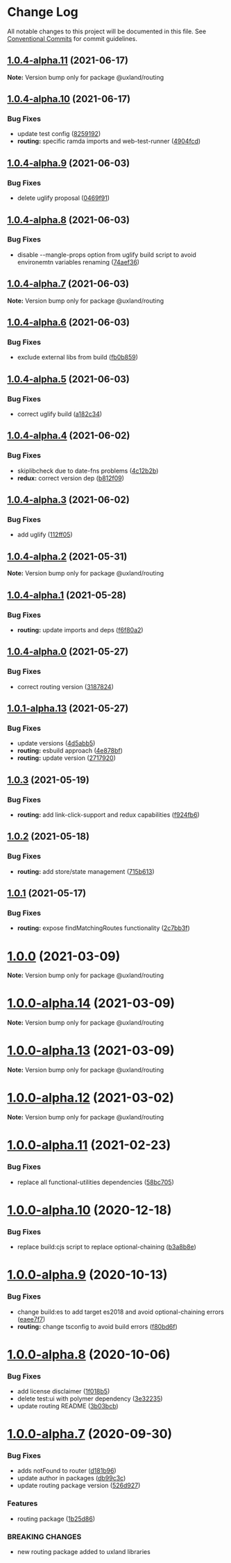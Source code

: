# Change Log

All notable changes to this project will be documented in this file.
See [Conventional Commits](https://conventionalcommits.org) for commit guidelines.

## [1.0.4-alpha.11](https://github.com/uxland/uxland/compare/@uxland/routing@1.0.4-alpha.10...@uxland/routing@1.0.4-alpha.11) (2021-06-17)

**Note:** Version bump only for package @uxland/routing





## [1.0.4-alpha.10](https://github.com/uxland/uxland/compare/@uxland/routing@1.0.4-alpha.9...@uxland/routing@1.0.4-alpha.10) (2021-06-17)


### Bug Fixes

* update test config ([8259192](https://github.com/uxland/uxland/commit/8259192175825a071f6ab32b91e285a9a8a91f3f))
* **routing:** specific ramda imports and web-test-runner ([4904fcd](https://github.com/uxland/uxland/commit/4904fcdd4cf3248435e30bc474d58821051256ff))





## [1.0.4-alpha.9](https://github.com/uxland/uxland/compare/@uxland/routing@1.0.4-alpha.8...@uxland/routing@1.0.4-alpha.9) (2021-06-03)


### Bug Fixes

* delete uglify proposal ([0469f91](https://github.com/uxland/uxland/commit/0469f91da0fc74badd1f2f3f947585f4ca75f285))





## [1.0.4-alpha.8](https://github.com/uxland/uxland/compare/@uxland/routing@1.0.4-alpha.7...@uxland/routing@1.0.4-alpha.8) (2021-06-03)


### Bug Fixes

* disable --mangle-props option from uglify build script to avoid environemtn variables renaming ([74aef36](https://github.com/uxland/uxland/commit/74aef362e3b38b734cfe3c90e9bf4ce3d1b026da))





## [1.0.4-alpha.7](https://github.com/uxland/uxland/compare/@uxland/routing@1.0.4-alpha.6...@uxland/routing@1.0.4-alpha.7) (2021-06-03)

**Note:** Version bump only for package @uxland/routing





## [1.0.4-alpha.6](https://github.com/uxland/uxland/compare/@uxland/routing@1.0.4-alpha.5...@uxland/routing@1.0.4-alpha.6) (2021-06-03)


### Bug Fixes

* exclude external libs from build ([fb0b859](https://github.com/uxland/uxland/commit/fb0b859bbfe165987709fade29ebdced36b3fab7))





## [1.0.4-alpha.5](https://github.com/uxland/uxland/compare/@uxland/routing@1.0.4-alpha.4...@uxland/routing@1.0.4-alpha.5) (2021-06-03)


### Bug Fixes

* correct uglify build ([a182c34](https://github.com/uxland/uxland/commit/a182c34cdd7a79d94c6c6476b7ba12e59fbf1bbe))





## [1.0.4-alpha.4](https://github.com/uxland/uxland/compare/@uxland/routing@1.0.4-alpha.3...@uxland/routing@1.0.4-alpha.4) (2021-06-02)


### Bug Fixes

* skiplibcheck due to date-fns problems ([4c12b2b](https://github.com/uxland/uxland/commit/4c12b2b49d03bf410b2f9dd40d85053617fbf3e8))
* **redux:** correct version dep ([b812f09](https://github.com/uxland/uxland/commit/b812f090f4f9045a617170d044f59d7a815b03c1))





## [1.0.4-alpha.3](https://github.com/uxland/uxland/compare/@uxland/routing@1.0.4-alpha.2...@uxland/routing@1.0.4-alpha.3) (2021-06-02)


### Bug Fixes

* add uglify ([112ff05](https://github.com/uxland/uxland/commit/112ff051f6344fbdff5d8c0e701256db78bb0d19))





## [1.0.4-alpha.2](https://github.com/uxland/uxland/compare/@uxland/routing@1.0.4-alpha.1...@uxland/routing@1.0.4-alpha.2) (2021-05-31)

**Note:** Version bump only for package @uxland/routing





## [1.0.4-alpha.1](https://github.com/uxland/uxland/compare/@uxland/routing@1.0.4-alpha.0...@uxland/routing@1.0.4-alpha.1) (2021-05-28)


### Bug Fixes

* **routing:** update imports and deps ([f6f80a2](https://github.com/uxland/uxland/commit/f6f80a2f94256f4c0ac54183b413f8eb4d362395))





## [1.0.4-alpha.0](https://github.com/uxland/uxland/compare/@uxland/routing@1.0.1-alpha.13...@uxland/routing@1.0.4-alpha.0) (2021-05-27)


### Bug Fixes

* correct routing version ([3187824](https://github.com/uxland/uxland/commit/3187824312340280f6d26b3ff6844c36acc1feea))





## [1.0.1-alpha.13](https://github.com/uxland/uxland/compare/@uxland/routing@1.0.3...@uxland/routing@1.0.1-alpha.13) (2021-05-27)


### Bug Fixes

* update versions ([4d5abb5](https://github.com/uxland/uxland/commit/4d5abb5946cbcb39b2cde3b9ebf2ea61892b9e1a))
* **routing:** esbuild approach ([4e878bf](https://github.com/uxland/uxland/commit/4e878bf26b486b8de16cb23a40e7b1811b256b7f))
* **routing:** update version ([2717920](https://github.com/uxland/uxland/commit/2717920d79214ecf8949e34e4d4faa0e21396045))





## [1.0.3](https://github.com/uxland/uxland/compare/@uxland/routing@1.0.2...@uxland/routing@1.0.3) (2021-05-19)


### Bug Fixes

* **routing:** add link-click-support and redux capabilities ([f924fb6](https://github.com/uxland/uxland/commit/f924fb6796708446aa5f20bb55af87c58bb58990))





## [1.0.2](https://github.com/uxland/uxland/compare/@uxland/routing@1.0.1...@uxland/routing@1.0.2) (2021-05-18)


### Bug Fixes

* **routing:** add store/state management ([715b613](https://github.com/uxland/uxland/commit/715b61364231c15780d0ad5ee7d44394113102b7))





## [1.0.1](https://github.com/uxland/uxland/compare/@uxland/routing@1.0.0...@uxland/routing@1.0.1) (2021-05-17)


### Bug Fixes

* **routing:** expose findMatchingRoutes functionality ([2c7bb3f](https://github.com/uxland/uxland/commit/2c7bb3f3a46d54fd59a1a78d966d671b2f3f6858))





# [1.0.0](https://github.com/uxland/uxland/compare/@uxland/routing@1.0.0-alpha.14...@uxland/routing@1.0.0) (2021-03-09)

**Note:** Version bump only for package @uxland/routing





# [1.0.0-alpha.14](https://github.com/uxland/uxland/compare/@uxland/routing@1.0.0-alpha.13...@uxland/routing@1.0.0-alpha.14) (2021-03-09)

**Note:** Version bump only for package @uxland/routing





# [1.0.0-alpha.13](https://github.com/uxland/uxland/compare/@uxland/routing@1.0.0-alpha.12...@uxland/routing@1.0.0-alpha.13) (2021-03-09)

**Note:** Version bump only for package @uxland/routing





# [1.0.0-alpha.12](https://github.com/uxland/uxland/compare/@uxland/routing@1.0.0-alpha.11...@uxland/routing@1.0.0-alpha.12) (2021-03-02)

**Note:** Version bump only for package @uxland/routing





# [1.0.0-alpha.11](https://github.com/uxland/uxland/compare/@uxland/routing@1.0.0-alpha.10...@uxland/routing@1.0.0-alpha.11) (2021-02-23)


### Bug Fixes

* replace all functional-utilities dependencies ([58bc705](https://github.com/uxland/uxland/commit/58bc7052d3c59fdeac3bad13b8f43b11b611b29b))





# [1.0.0-alpha.10](https://github.com/uxland/uxland/compare/@uxland/routing@1.0.0-alpha.9...@uxland/routing@1.0.0-alpha.10) (2020-12-18)


### Bug Fixes

* replace build:cjs script to replace optional-chaining ([b3a8b8e](https://github.com/uxland/uxland/commit/b3a8b8e06843d92ee7b11d5c021758a4ba016820))





# [1.0.0-alpha.9](https://github.com/uxland/uxland/compare/@uxland/routing@1.0.0-alpha.8...@uxland/routing@1.0.0-alpha.9) (2020-10-13)


### Bug Fixes

* change build:es to add target es2018 and avoid optional-chaining errors ([eaee7f7](https://github.com/uxland/uxland/commit/eaee7f79aecc91010963cb79fc4e95a70c5c9c74))
* **routing:** change tsconfig to avoid build errors ([f80bd6f](https://github.com/uxland/uxland/commit/f80bd6f4103e4dc4eab48cf97db252c87fddda10))





# [1.0.0-alpha.8](https://github.com/uxland/uxland/compare/@uxland/routing@1.0.0-alpha.7...@uxland/routing@1.0.0-alpha.8) (2020-10-06)


### Bug Fixes

* add license disclaimer ([1f018b5](https://github.com/uxland/uxland/commit/1f018b5d5688f0514963e45a15d20b6a4e3013b9))
* delete test:ui with polymer dependency ([3e32235](https://github.com/uxland/uxland/commit/3e3223503c2ef62273288bdb64482331f8b97ff9))
* update routing README ([3b03bcb](https://github.com/uxland/uxland/commit/3b03bcb1335d9a3b14159436ac1c0d0179586512))





# [1.0.0-alpha.7](https://github.com/uxland/uxland/compare/@uxland/routing@1.0.0-alpha.6...@uxland/routing@1.0.0-alpha.7) (2020-09-30)


### Bug Fixes

* adds notFound to router ([d181b96](https://github.com/uxland/uxland/commit/d181b9673285d17228e0d6c3cd128946e5546eab))
* update author in packages ([db99c3c](https://github.com/uxland/uxland/commit/db99c3c8c54fd0d62dfb0d7894e0e8b0962751b0))
* update routing package version ([526d927](https://github.com/uxland/uxland/commit/526d927ed044ac1421b3e4e25b784ee2258abe20))


### Features

* routing package ([1b25d86](https://github.com/uxland/uxland/commit/1b25d8654bf0726922b007db7ce613c7e7da8a74))


### BREAKING CHANGES

* new routing package added to uxland libraries
